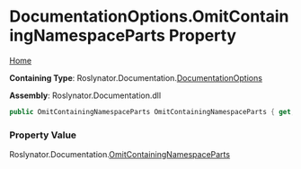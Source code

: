 <a name="_top"></a>

# DocumentationOptions\.OmitContainingNamespaceParts Property

[Home](../../../../README.md#_top)

**Containing Type**: Roslynator\.Documentation\.[DocumentationOptions](../README.md#_top)

**Assembly**: Roslynator\.Documentation\.dll

```csharp
public OmitContainingNamespaceParts OmitContainingNamespaceParts { get; }
```

### Property Value

Roslynator\.Documentation\.[OmitContainingNamespaceParts](../../OmitContainingNamespaceParts/README.md#_top)

